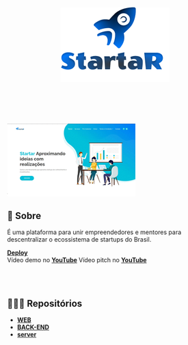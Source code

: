<h3 align="center">
   <img alt="leia comigo" title="#logo" src="https://github.com/karlacorrea/landipagestartar/blob/main/images/Group%20699.png">
   <br><br>
   <b></b>  
   <br><br>
</h3>

<br>

<img alt="Mockup" src="https://github.com/karlacorrea/landipagestartar/blob/main/images/apw.gif">

<br>

## 🧐 Sobre

É uma plataforma para unir empreendedores e mentores para descentralizar  o ecossistema de startups do Brasil.

**[Deploy](https://startar-90bb10.netlify.app/)**
<br>
Vídeo demo no **[YouTube](https://youtu.be/QngR3cfoA7k)**
Vídeo pitch no **[YouTube](https://youtu.be/f37JkX3mQ1ck)**
  <b></b>  
   <br><br>
<br>

## 👩🏻‍💻 Repositórios

- **[WEB](https://github.com/karlacorrea/landipagestartar)**
- **[BACK-END](#)**
- **[server](#)**
